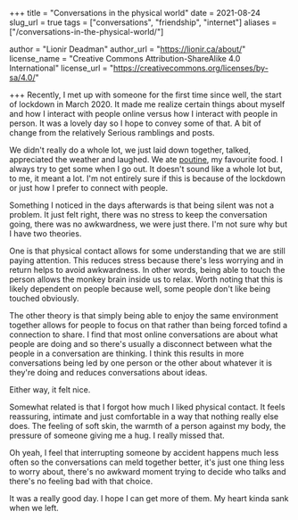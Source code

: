 +++
title = "Conversations in the physical world"
date = 2021-08-24
slug_url = true
tags = ["conversations", "friendship", "internet"]
aliases = ["/conversations-in-the-physical-world/"]

author = "Lionir Deadman"
author_url = "https://lionir.ca/about/"
license_name = "Creative Commons Attribution-ShareAlike 4.0 International"
license_url = "https://creativecommons.org/licenses/by-sa/4.0/"

+++
Recently, I met up with someone for the first time since well, the start of lockdown in March 2020. It made me realize certain things about myself and how I interact with people online versus how I interact with people in person. It was a lovely day so I hope to convey some of that. A bit of change from the relatively Serious ramblings and posts.
<!--more-->

We didn't really do a whole lot, we just laid down together, talked, appreciated the weather and laughed. We ate [poutine](https://en.wikipedia.org/wiki/Poutine), my favourite food. I always try to get some when I go out. It doesn't sound like a whole lot but, to me, it meant a lot. I'm not entirely sure if this is because of the lockdown or just how I prefer to connect with people.

Something I noticed in the days afterwards is that being silent was not a problem. It just felt right, there was no stress to keep the conversation going, there was no awkwardness, we were just there. I'm not sure why but I have two theories. 

One is that physical contact allows for some understanding that we are still paying attention. This reduces stress because there's less worrying and in return helps to avoid awkwardness. In other words, being able to touch the person allows the monkey brain inside us to relax. Worth noting that this is likely dependent on people because well, some people don't like being touched obviously.

The other theory is that simply being able to enjoy the same environment together allows for people to focus on that rather than being forced tofind a connection to share. I find that most online conversations are about what people are doing and so there's usually a disconnect between what the people in a conversation are thinking. I think this results in more conversations being led by one person or the other about whatever it is they're doing and reduces conversations about ideas.

Either way, it felt nice.

Somewhat related is that I forgot how much I liked physical contact. It feels reassuring, intimate and just comfortable in a way that nothing really else does. The feeling of soft skin, the warmth of a person against my body, the pressure of someone giving me a hug. I really missed that.

Oh yeah, I feel that interrupting someone by accident happens much less often so the conversations can meld together better, it's just one thing less to worry about, there's no awkward moment trying to decide who talks and there's no feeling bad with that choice.

It was a really good day. I hope I can get more of them. My heart kinda sank when we left.
